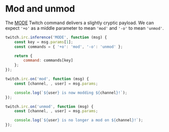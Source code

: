 # Mod and unmod

The [MODE](https://dev.twitch.tv/docs/irc/membership/#mode-twitch-membership) Twitch command delivers a slightly cryptic payload. We can expect `'+o'` as a middle parameter to mean `'mod'` and `'-o'` to mean `'unmod'`.

```javascript
twitch.irc.inference('MODE', function (msg) {
    const key = msg.params[1];
    const commands = { '+o': 'mod', '-o': 'unmod' };

    return {
        command: commands[key]
    };
});

twitch.irc.on('mod', function (msg) {
    const [channel, , user] = msg.params;

    console.log(`${user} is now modding ${channel}!`);
});

twitch.irc.on('unmod', function (msg) {
    const [channel, , user] = msg.params;

    console.log(`${user} is no longer a mod on ${channel}!`);
});
```
